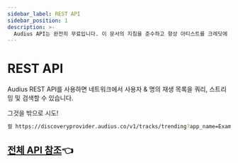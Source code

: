 ```yaml
---
sidebar_label: REST API
sidebar_position: 1
description: >-
  Audius API는 완전히 무료입니다. 이 문서의 지침을 준수하고 항상 아티스트를 크레딧에 표시할 것을 요청합니다.
---
```


# REST API

Audius REST API를 사용하면 네트워크에서 사용자 & 명의 재생 목록을 쿼리, 스트리밍 및 검색할 수 있습니다.

그것을 밖으로 시도!

```bash
컬 https://discoveryprovider.audius.co/v1/tracks/trending?app_name=ExampleApp
```

## [전체 API 참조](https://audiusproject.github.io/api-docs/#audius-api-docs)👈  